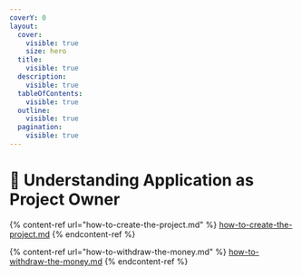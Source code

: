 ```yaml
---
coverY: 0
layout:
  cover:
    visible: true
    size: hero
  title:
    visible: true
  description:
    visible: true
  tableOfContents:
    visible: true
  outline:
    visible: true
  pagination:
    visible: true
---
```


# 📎 Understanding Application as Project Owner

{% content-ref url="how-to-create-the-project.md" %}
[how-to-create-the-project.md](how-to-create-the-project.md)
{% endcontent-ref %}

{% content-ref url="how-to-withdraw-the-money.md" %}
[how-to-withdraw-the-money.md](how-to-withdraw-the-money.md)
{% endcontent-ref %}
